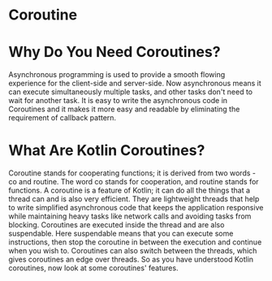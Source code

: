 # Coroutine

# Why Do You Need Coroutines?

Asynchronous programming is used to provide a smooth flowing experience for the client-side and server-side. Now asynchronous means it can execute simultaneously multiple tasks, and other tasks don't need to wait for another task. It is easy to write the asynchronous code in Coroutines and it makes it more easy and readable by eliminating the requirement of callback pattern.

# What Are Kotlin Coroutines?

Coroutine stands for cooperating functions; it is derived from two words - co and routine. The word co stands for cooperation, and routine stands for functions. A coroutine is a feature of Kotlin; it can do all the things that a thread can and is also very efficient. They are lightweight threads that help to write simplified asynchronous code that keeps the application responsive while maintaining heavy tasks like network calls and avoiding tasks from blocking.
Coroutines are executed inside the thread and are also suspendable. Here suspendable means that you can execute some instructions, then stop the coroutine in between the execution and continue when you wish to. Coroutines can also switch between the threads, which gives coroutines an edge over threads.
So as you have understood Kotlin coroutines, now look at some coroutines' features.


